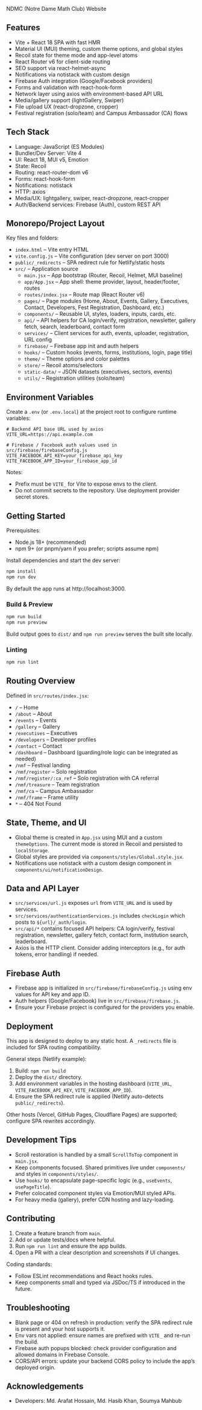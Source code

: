 NDMC (Notre Dame Math Club) Website

## Features

- Vite + React 18 SPA with fast HMR
- Material UI (MUI) theming, custom theme options, and global styles
- Recoil state for theme mode and app-level atoms
- React Router v6 for client-side routing
- SEO support via react-helmet-async
- Notifications via notistack with custom design
- Firebase Auth integration (Google/Facebook providers)
- Forms and validation with react-hook-form
- Network layer using axios with environment-based API URL
- Media/gallery support (lightGallery, Swiper)
- File upload UX (react-dropzone, cropper)
- Festival registration (solo/team) and Campus Ambassador (CA) flows

## Tech Stack

- Language: JavaScript (ES Modules)
- Bundler/Dev Server: Vite 4
- UI: React 18, MUI v5, Emotion
- State: Recoil
- Routing: react-router-dom v6
- Forms: react-hook-form
- Notifications: notistack
- HTTP: axios
- Media/UX: lightgallery, swiper, react-dropzone, react-cropper
- Auth/Backend services: Firebase (Auth), custom REST API

## Monorepo/Project Layout

Key files and folders:

- `index.html` – Vite entry HTML
- `vite.config.js` – Vite configuration (dev server on port 3000)
- `public/_redirects` – SPA redirect rule for Netlify/static hosts
- `src/` – Application source
	- `main.jsx` – App bootstrap (Router, Recoil, Helmet, MUI baseline)
	- `app/App.jsx` – App shell: theme provider, layout, header/footer, routes
	- `routes/index.jsx` – Route map (React Router v6)
	- `pages/` – Page modules (Home, About, Events, Gallery, Executives, Contact, Developers, Fest Registration, Dashboard, etc.)
	- `components/` – Reusable UI, styles, loaders, inputs, cards, etc.
	- `api/` – API helpers for CA login/verify, registration, newsletter, gallery fetch, search, leaderboard, contact form
	- `services/` – Client services for auth, events, uploader, registration, URL config
	- `firebase/` – Firebase app init and auth helpers
	- `hooks/` – Custom hooks (events, forms, institutions, login, page title)
	- `theme/` – Theme options and color palettes
	- `store/` – Recoil atoms/selectors
	- `static-data/` – JSON datasets (executives, sectors, events)
	- `utils/` – Registration utilities (solo/team)

## Environment Variables

Create a `.env` (or `.env.local`) at the project root to configure runtime variables:

```
# Backend API base URL used by axios
VITE_URL=https://api.example.com

# Firebase / Facebook auth values used in src/firebase/firebaseConfig.js
VITE_FACEBOOK_API_KEY=your_firebase_api_key
VITE_FACEBOOK_APP_ID=your_firebase_app_id
```

Notes:
- Prefix must be `VITE_` for Vite to expose envs to the client.
- Do not commit secrets to the repository. Use deployment provider secret stores.

## Getting Started

Prerequisites:
- Node.js 18+ (recommended)
- npm 9+ (or pnpm/yarn if you prefer; scripts assume npm)

Install dependencies and start the dev server:

```bash
npm install
npm run dev
```

By default the app runs at http://localhost:3000.

### Build & Preview

```bash
npm run build
npm run preview
```

Build output goes to `dist/` and `npm run preview` serves the built site locally.

### Linting

```bash
npm run lint
```

## Routing Overview

Defined in `src/routes/index.jsx`:

- `/` – Home
- `/about` – About
- `/events` – Events
- `/gallery` – Gallery
- `/executives` – Executives
- `/developers` – Developer profiles
- `/contact` – Contact
- `/dashboard` – Dashboard (guarding/role logic can be integrated as needed)
- `/nmf` – Festival landing
- `/nmf/register` – Solo registration
- `/nmf/register/:ca_ref` – Solo registration with CA referral
- `/nmf/treasure` – Team registration
- `/nmf/ca` – Campus Ambassador
- `/nmf/frame` – Frame utility
- `*` – 404 Not Found

## State, Theme, and UI

- Global theme is created in `App.jsx` using MUI and a custom `themeOptions`. The current mode is stored in Recoil and persisted to `localStorage`.
- Global styles are provided via `components/styles/Global.style.jsx`.
- Notifications use notistack with a custom design component in `components/ui/notificationDesign`.

## Data and API Layer

- `src/services/url.js` exposes `url` from `VITE_URL` and is used by services.
- `src/services/authenticationServices.js` includes `checkLogin` which posts to `${url}/_auth/login`.
- `src/api/*` contains focused API helpers: CA login/verify, festival registration, newsletter, gallery fetch, contact form, institution search, leaderboard.
- Axios is the HTTP client. Consider adding interceptors (e.g., for auth tokens, error handling) if needed.

## Firebase Auth

- Firebase app is initialized in `src/firebase/firebaseConfig.js` using env values for API key and app ID.
- Auth helpers (Google/Facebook) live in `src/firebase/firebase.js`.
- Ensure your Firebase project is configured for the providers you enable.

## Deployment

This app is designed to deploy to any static host. A `_redirects` file is included for SPA routing compatibility.

General steps (Netlify example):
1. Build: `npm run build`
2. Deploy the `dist/` directory.
3. Add environment variables in the hosting dashboard (`VITE_URL`, `VITE_FACEBOOK_API_KEY`, `VITE_FACEBOOK_APP_ID`).
4. Ensure the SPA redirect rule is applied (Netlify auto-detects `public/_redirects`).

Other hosts (Vercel, GitHub Pages, Cloudflare Pages) are supported; configure SPA rewrites accordingly.

## Development Tips

- Scroll restoration is handled by a small `ScrollToTop` component in `main.jsx`.
- Keep components focused. Shared primitives live under `components/` and styles in `components/styles/`.
- Use `hooks/` to encapsulate page-specific logic (e.g., `useEvents`, `usePageTitle`).
- Prefer colocated component styles via Emotion/MUI styled APIs.
- For heavy media (gallery), prefer CDN hosting and lazy-loading.

## Contributing

1. Create a feature branch from `main`.
2. Add or update tests/docs where helpful.
3. Run `npm run lint` and ensure the app builds.
4. Open a PR with a clear description and screenshots if UI changes.

Coding standards:
- Follow ESLint recommendations and React hooks rules.
- Keep components small and typed via JSDoc/TS if introduced in the future.

## Troubleshooting

- Blank page or 404 on refresh in production: verify the SPA redirect rule is present and your host supports it.
- Env vars not applied: ensure names are prefixed with `VITE_` and re-run the build.
- Firebase auth popups blocked: check provider configuration and allowed domains in Firebase Console.
- CORS/API errors: update your backend CORS policy to include the app’s deployed origin.

## Acknowledgements

- Developers: Md. Arafat Hossain, Md. Hasib Khan, Soumya Mahbub


